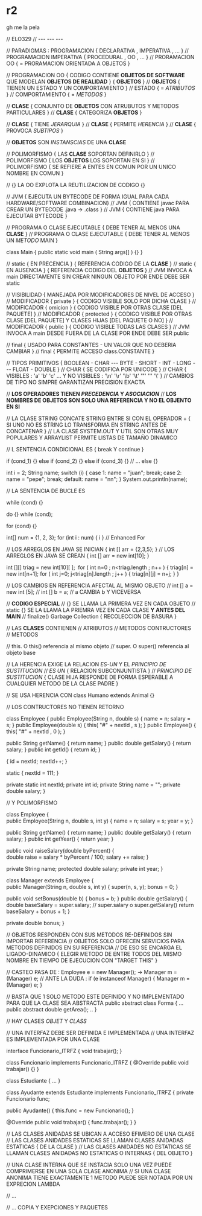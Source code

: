 # r2
gh me la pela


// ELO329
// --- --- ---

// PARADIGMAS : PROGRAMACION { DECLARATIVA , IMPERATIVA , ...    }
// PROGRAMACION IMPERATIVA   { PROCEDURAL  , OO         , ...    }
// PRORAMACION OO            { = PRORAMACION ORIENTADA A OBJETOS }

// PROGRAMACION OO { CODIGO CONTIENE **OBJETOS DE SOFTWARE** QUE MODELAN **OBJETOS DE REALIDAD** } { **OBJETOS** }
// **OBJETOS**     { TIENEN UN ESTADO Y UN COMPORTAMIENTO }
// ESTADO          { = *ATRIBUTOS* }
// COMPORTAMIENTO  { = *METODOS*   }

// **CLASE** { CONJUNTO DE **OBJETOS** CON ATRUBUTOS Y METODOS PARTICULARES }
// **CLASE** { CATEGORIZA  **OBJETOS** }

// **CLASE** { TIENE   *JERARQUIA*  }
// **CLASE** { PERMITE *HERENCIA*  }
// **CLASE** { PROVOCA *SUBTIPOS*  }

// **OBJETOS** SON *INSTANSCIAS* DE UNA **CLASE**

// POLIMORFISMO { LAS **CLASE**   SOPORTAN DEFINIRLO }
// POLIMORFISMO { LOS **OBJETOS** LOS SOPORTAN EN SI }
// POLIMORFISMO { SE REFIERE A ENTES EN COMUN POR UN UNICO NOMBRE EN COMUN }

// {} LA OO EXPLOTA LA REUTILIZACION DE CODIGO {}

// JVM { EJECUTA UN BYTECODE DE FORMA IGUAL PARA CADA HARDWARE/SOFTWARE COMBINACION}
// JVM { CONTIENE javac PARA CREAR UN BYTECODE .java -> .class }
// JVM { CONTIENE java  PARA EJECUTAR BYTECODE }

// PROGRAMA O CLASE EJECUTABLE { DEBE TENER AL MENOS UNA **CLASE**      }
// PROGRAMA O CLASE EJECUTABLE { DEBE TENER AL MENOS UN  *METODO*  MAIN }

class Main
{
    public static void main ( String args[] ) {}
}

// static { EN PRECENCIA } { REFERENCIA CODIGO DE LA **CLASE**   }
// static { EN AUSENCIA  } { REFERENCIA CODIGO DEL   **OBJETOS** }
// JVM INVOCA A main DIRECTAMENTE SIN CREAR NINGUN OBJETO POR ENDE DEBE SER static

// VISIBILIDAD { MANEJADA POR MODIFICADORES DE NIVEL DE ACCESO }
// MODIFICADOR { private   } { CODIGO VISIBLE SOLO POR DICHA CLASE                           }
// MODIFICADOR { omicion   } { CODIGO VISIBLE POR OTRAS CLASE   [DEL PAQUETE]                }
// MODIFICADOR { protected } { CODIGO VISIBLE POR OTRAS CLASE   [DEL PAQUETE] Y CLASES HIJAS [DEL PAQUETE O NO] }
// MODIFICADOR { public    } { CODIGO VISIBLE TODAS LAS CLASES                               }
// JVM INVOCA A main DESDE FUERA DE LA CLASE POR ENDE DEBE SER public

// final { USADO PARA CONSTANTES - UN VALOR QUE NO DEBERIA CAMBIAR }
// final { PERMITE ACCESO class.CONSTANTE }

// TIPOS PRIMITIVOS { BOOLEAN - CHAR --- BYTE - SHORT - INT - LONG --- FLOAT - DOUBLE }
// CHAR             { SE CODIFICA POR UNICODE }
// CHAR             { VISIBLES : 'a' 'b' 'c' ... Y NO VISIBLES : '\n' '\r' '\b' '\t' '\"' '\'' '\\' }
// CAMBIOS DE TIPO NO SIMPRE GARANTIZAN PRECISION EXACTA

// **LOS OPERADORES TIENEN *PRECEDENCIA* Y *ASOCIACION***
// **LOS NOMBRES DE OBJETOS SON SOLO UNA REFERENCIA Y NO EL OBJENTO EN SI**

// LA CLASE STRING CONCATE STRING ENTRE SI CON EL OPERADOR + { SI UNO NO ES STRING LO TRANSFORMA EN STRING ANTES DE CONCATENAR }
// LA CLASE SYSTEM.OUT Y UTIL SON OTRAS MUY POPULARES Y ARRAYLIST PERMITE LISTAS DE TAMAÑO DINAMICO

// L SENTENCIA CONDICIONAL ES { break Y continue }

if      (cond_1) {} 
else if (cond_2) {}
else if (cond_3) {}
//              ...
else             {}

int i = 2;
String name;
switch (i)
{
    case 1:
        name = "juan"; break;
    case 2:
        name = "pepe"; break;
    default:
        name = "nn";
}
System.out.println(name);

// LA SENTENCIA DE BUCLE ES

while (cond) {}

do {} while (cond);

for (cond) {}

int[] num = {1, 2, 3};
for (int i : num) { i } // Enhanced For

// LOS ARREGLOS EN JAVA SE INICIAN { int [] arr = {2,3,5};     }
// LOS ARREGLOS EN JAVA SE CREAN   { int [] arr = new int[10]; }

int [][] triag = new int[10][ ]; ​
for ( int n=0 ; n<triag.length ; n++ )
{​
    triag[n] = new int[n+1];​
    for ( int j=0; j<triag[n].length ; j++ )
    {​
        triag[n][j] = n+j;
    }
}

// LOS CAMBIOS EN REFERENCIA AFECTAL AL MISMO OBJETO
// int [] a = new int [5];​
// int [] b = a;
// a CAMBIA b Y VICEVERSA

// **CODIGO ESPECIAL**
// {}        SE LLAMA LA PRIMERA VEZ EN CADA OBJETO
// static {} SE LA LLAMA LA PRIEMRA VEZ EN CADA CLASE **Y ANTES DEL MAIN**
// finalize() Garbage Collection { RECOLECCION DE BASURA }

// LAS **CLASES** CONTIENEN
// ATRIBUTOS
// METODOS CONTRUCTORES
// METODOS

// this.  O this()  referencia al mismo objeto
// super. O super() referencia al objeto base

// LA HERENCIA EXIGE LA RELACION *ES-UN* Y EL *PRINCIPIO DE SUSTITUCION*
// *ES UN*                    { RELACION SUBCONJUNTISTA }
// *PRINCIPIO DE SUSTITUCION* { CLASE HIJA RESPONDE DE FORMA ESPERABLE A CUALQUIER METODO DE LA CLASE PADRE }

// SE USA HERENCIA CON
class Humano extends Animal {​}

// LOS CONTRUCTORES NO TIENEN RETORNO

class Employee
{
   public Employee(String n, double s) { name = n; salary = s;     }
   public Employee(double s)           { this( "#" + nextId , s ); }
   public Employee()                   { this( "#" + nextId , 0 ); }

   public String getName()   { return name;   }
   public double getSalary() { return salary; }
   public int getId()        { return id;     }
   
   {
      id = nextId;
      nextId++;
   }

   static {
      nextId = 111;
   }

   private static int nextId;
   private int id;
   private String name = "";
   private double salary;
}

// Y POLIMORFISMO

class Employee
{  
   public Employee(String n, double s, int y) { name = n; salary = s; year = y; }

   public String getName()   { return name;   }
   public double getSalary() { return salary; }
   public int getYear()      { return year;   }

   public void raiseSalary(double byPercent)
   {  
      double raise = salary * byPercent / 100;
      salary += raise;
   }

   private   String name;
   protected double salary;
   private   int    year;
}

class Manager extends Employee
{  
   public Manager(String n, double s, int y) { super(n, s, y); bonus = 0; }

   public void setBonus(double b) { bonus = b; }
   public double getSalary()
   { 
      double baseSalary = super.salary; // super.salary o super.getSalary()
      return baseSalary + bonus + 1;
   }

   private double bonus;
}

// OBJETOS RESPONDEN CON SUS METODOS RE-DEFINIDOS SIN IMPORTAR REFERENCIA
// OBJETOS SOLO OFRECEN SERVICIOS PARA METODOS DEFINIDOS EN SU REFERENCIA
// DE ESO SE ENCARGA EL LIGADO-DINAMICO { ELEGIR METODO DE ENTRE TODOS DEL MISMO NOMBRE EN TIEMPO DE EJECUCION CON "TARGET THIS" }

// CASTEO PASA DE :  Employee e = new Manager();​ -> Manager m = (Manager) e;
// ANTE LA DUDA   : if (e instanceof Manager) { ​Manager m = (Manager) e;​ }

// BASTA QUE 1 SOLO METODO ESTE DEFINIDO Y NO IMPLEMENTADO PARA QUE LA CLASE SEA ABSTRACTA
public abstract class Forma
{​
    ...​
    public abstract double getArea();​
    ..​
}

// HAY CLASES *OBJET* Y *CLASS*

// UNA INTERFAZ DEBE SER DEFINIDA E IMPLEMENTADA
// UNA INTERFAZ ES IMPLEMENTADA POR UNA CLASE

interface Funcionario_ITRFZ
{
    void trabajar();
}

class Funcionario implements Funcionario_ITRFZ
{
    @Override
    public void trabajar() {}
}

class Estudiante
{
    ...
}

class Ayudante extends Estudiante implements Funcionario_ITRFZ {
   private Funcionario func;
   
   public Ayudante()
   {
        this.func = new Funcionario();
   }
   
   @Override
   public void trabajar()
   {
   func.trabajar(); 
   }
}

// LAS CLASES ANIDADAS SE UBICAN A ACCESO EFIMERO DE UNA CLASE
// LAS CLASES ANIDADES ESTATICAS SE LLAMAN CLASES ANIDADAS ESTATICAS                  { DE LA CLASE }
// LAS CLASES ANIDADES NO ESTATICAS SE LLAMAN CLASES ANIDADAS NO ESTATICAS O INTERNAS { DEL OBJETO  }

// UNA CLASE INTERNA QUE SE INSTACIA SOLO UNA VEZ PUEDE COMPRIMERSE EN UNA SOLA CLASE ANONIMA
// SI UNA CLASE ANONIMA TIENE EXACTAMENTE 1 METODO PUEDE SER NOTADA POR UN EXPRECION LAMBDA

// ...

// ... COPIA Y EXEPCIONES Y PAQUETES








 

